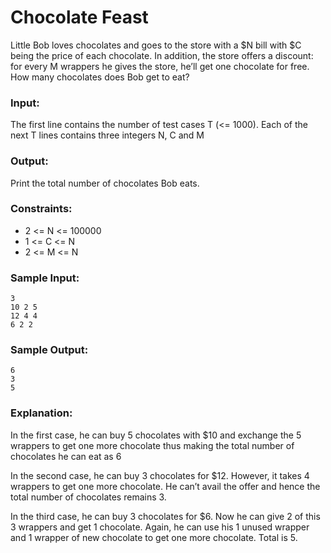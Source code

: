 Chocolate Feast
===============

Little Bob loves chocolates and goes to the store with a $N bill with $C being the price of each chocolate. In addition, the store offers a discount: for every M wrappers he gives the store, he’ll get one chocolate for free. How many chocolates does Bob get to eat?

### Input:

The first line contains the number of test cases T (<= 1000). 
Each of the next T lines contains three integers N, C and M

### Output:

Print the total number of chocolates Bob eats.

### Constraints:

* 2 <= N <= 100000
* 1 <= C <= N
* 2 <= M <= N

### Sample Input:

    3
    10 2 5
    12 4 4
    6 2 2

### Sample Output:

    6
    3
    5

### Explanation:

In the first case, he can buy 5 chocolates with $10 and exchange the 5 wrappers to get one more chocolate thus making the total number of chocolates he can eat as 6

In the second case, he can buy 3 chocolates for $12. However, it takes 4 wrappers to get one more chocolate. He can’t avail the offer and hence the total number of chocolates remains 3.

In the third case, he can buy 3 chocolates for $6. Now he can give 2 of this 3 wrappers and get 1 chocolate. Again, he can use his 1 unused wrapper and 1 wrapper of new chocolate to get one more chocolate. Total is 5.
